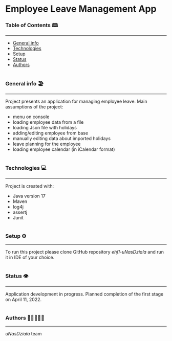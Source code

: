 ####
# **Employee Leave Management App**


### Table of Contents 🕮

---
- [General info](#general-info)
- [Technologies](#technologies)
- [Setup](#setup)
- [Status](#status)
- [Authors](#authors)
#
### General info 🏖️

---
Project presents an application for managing employee leave.
Main assumptions of the project:
- menu on console
- loading employee data from a file 
- loading Json file with holidays
- adding/editing employee from base
- manually editing data about imported holidays
- leave planning for the employee
- loading employee calendar (in iCalendar format) 
#
### Technologies 💻

---

Project is created with:
- Java version 17
- Maven
- log4j
- assertj
- Junit
#
### Setup ⚙️

---
To run this project please clone GitHub repository _ehj1-uNasDziala_ and run it in IDE of your choice.
#
### Status 👁️

---
Application development in progress. 
Planned completion of the first stage on April 11, 2022.
#
### Authors 🧑🧑👱‍♀️🧑 

---
_uNasDziała_ team

